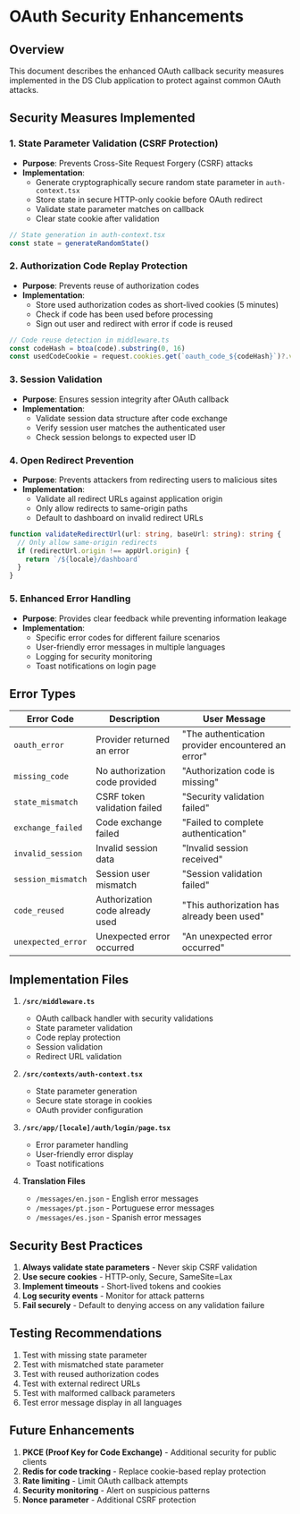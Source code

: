 # OAuth Security Enhancements

## Overview

This document describes the enhanced OAuth callback security measures
implemented in the DS Club application to protect against common OAuth attacks.

## Security Measures Implemented

### 1. State Parameter Validation (CSRF Protection)

- **Purpose**: Prevents Cross-Site Request Forgery (CSRF) attacks
- **Implementation**:
  - Generate cryptographically secure random state parameter in
    `auth-context.tsx`
  - Store state in secure HTTP-only cookie before OAuth redirect
  - Validate state parameter matches on callback
  - Clear state cookie after validation

```typescript
// State generation in auth-context.tsx
const state = generateRandomState()
```

### 2. Authorization Code Replay Protection

- **Purpose**: Prevents reuse of authorization codes
- **Implementation**:
  - Store used authorization codes as short-lived cookies (5 minutes)
  - Check if code has been used before processing
  - Sign out user and redirect with error if code is reused

```typescript
// Code reuse detection in middleware.ts
const codeHash = btoa(code).substring(0, 16)
const usedCodeCookie = request.cookies.get(`oauth_code_${codeHash}`)?.value
```

### 3. Session Validation

- **Purpose**: Ensures session integrity after OAuth callback
- **Implementation**:
  - Validate session data structure after code exchange
  - Verify session user matches the authenticated user
  - Check session belongs to expected user ID

### 4. Open Redirect Prevention

- **Purpose**: Prevents attackers from redirecting users to malicious sites
- **Implementation**:
  - Validate all redirect URLs against application origin
  - Only allow redirects to same-origin paths
  - Default to dashboard on invalid redirect URLs

```typescript
function validateRedirectUrl(url: string, baseUrl: string): string {
  // Only allow same-origin redirects
  if (redirectUrl.origin !== appUrl.origin) {
    return `/${locale}/dashboard`
  }
}
```

### 5. Enhanced Error Handling

- **Purpose**: Provides clear feedback while preventing information leakage
- **Implementation**:
  - Specific error codes for different failure scenarios
  - User-friendly error messages in multiple languages
  - Logging for security monitoring
  - Toast notifications on login page

## Error Types

| Error Code         | Description                     | User Message                                       |
| ------------------ | ------------------------------- | -------------------------------------------------- |
| `oauth_error`      | Provider returned an error      | "The authentication provider encountered an error" |
| `missing_code`     | No authorization code provided  | "Authorization code is missing"                    |
| `state_mismatch`   | CSRF token validation failed    | "Security validation failed"                       |
| `exchange_failed`  | Code exchange failed            | "Failed to complete authentication"                |
| `invalid_session`  | Invalid session data            | "Invalid session received"                         |
| `session_mismatch` | Session user mismatch           | "Session validation failed"                        |
| `code_reused`      | Authorization code already used | "This authorization has already been used"         |
| `unexpected_error` | Unexpected error occurred       | "An unexpected error occurred"                     |

## Implementation Files

1. **`/src/middleware.ts`**
   - OAuth callback handler with security validations
   - State parameter validation
   - Code replay protection
   - Session validation
   - Redirect URL validation

2. **`/src/contexts/auth-context.tsx`**
   - State parameter generation
   - Secure state storage in cookies
   - OAuth provider configuration

3. **`/src/app/[locale]/auth/login/page.tsx`**
   - Error parameter handling
   - User-friendly error display
   - Toast notifications

4. **Translation Files**
   - `/messages/en.json` - English error messages
   - `/messages/pt.json` - Portuguese error messages
   - `/messages/es.json` - Spanish error messages

## Security Best Practices

1. **Always validate state parameters** - Never skip CSRF validation
2. **Use secure cookies** - HTTP-only, Secure, SameSite=Lax
3. **Implement timeouts** - Short-lived tokens and cookies
4. **Log security events** - Monitor for attack patterns
5. **Fail securely** - Default to denying access on any validation failure

## Testing Recommendations

1. Test with missing state parameter
2. Test with mismatched state parameter
3. Test with reused authorization codes
4. Test with external redirect URLs
5. Test with malformed callback parameters
6. Test error message display in all languages

## Future Enhancements

1. **PKCE (Proof Key for Code Exchange)** - Additional security for public
   clients
2. **Redis for code tracking** - Replace cookie-based replay protection
3. **Rate limiting** - Limit OAuth callback attempts
4. **Security monitoring** - Alert on suspicious patterns
5. **Nonce parameter** - Additional CSRF protection
